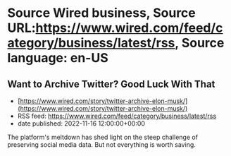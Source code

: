 # Source Wired business, Source URL:https://www.wired.com/feed/category/business/latest/rss, Source language: en-US

## Want to Archive Twitter? Good Luck With That
 - [https://www.wired.com/story/twitter-archive-elon-musk/](https://www.wired.com/story/twitter-archive-elon-musk/)
 - RSS feed: https://www.wired.com/feed/category/business/latest/rss
 - date published: 2022-11-16 12:00:00+00:00

The platform's meltdown has shed light on the steep challenge of preserving social media data. But not everything is worth saving.
